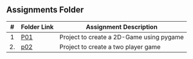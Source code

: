 ##  Assignments Folder

|   #   | Folder Link | Assignment Description |
| :---: | ----------- | ---------------------- |
|   1   | [P01](https://github.com/RakeshRapalli6/5443-2D-Rakesh/tree/main/Assignments/P01) | Project to create a 2D-Game using pygame |
|   2.  | [p02](https://github.com/RakeshRapalli6/5443-2D-Rakesh/tree/main/Assignments/po2) | Project to create a two player game
